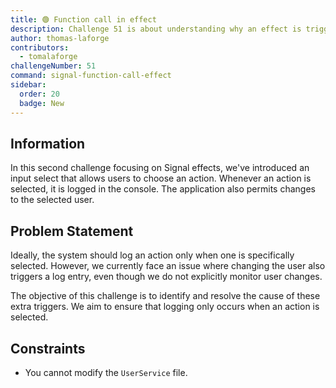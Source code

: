 ```yaml
---
title: 🟢 Function call in effect
description: Challenge 51 is about understanding why an effect is triggered too often.
author: thomas-laforge
contributors:
  - tomalaforge
challengeNumber: 51
command: signal-function-call-effect
sidebar:
  order: 20
  badge: New
---
```


## Information

In this second challenge focusing on Signal effects, we've introduced an input select that allows users to choose an action. Whenever an action is selected, it is logged in the console. The application also permits changes to the selected user.

## Problem Statement

Ideally, the system should log an action only when one is specifically selected. However, we currently face an issue where changing the user also triggers a log entry, even though we do not explicitly monitor user changes.

The objective of this challenge is to identify and resolve the cause of these extra triggers. We aim to ensure that logging only occurs when an action is selected.

## Constraints

- You cannot modify the `UserService` file.
